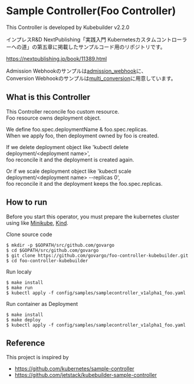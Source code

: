 # Sample Controller(Foo Controller)

This Controller is developed by Kubebuilder v2.2.0

インプレスR&D NextPublishing「実践入門 Kubernetesカスタムコントローラーへの道」の第五章に掲載したサンプルコード用のリポジトリです。  

https://nextpublishing.jp/book/11389.html

Admission Webhookのサンプルは[admission_webhook](https://github.com/govargo/foo-controller-kubebuilder/tree/admission_webhook)に、    
Conversion Webhookのサンプルは[multi_conversion](https://github.com/govargo/foo-controller-kubebuilder/tree/multi_conversion)に用意しています。

## What is this Controller

This Controller reconcile foo custom resource.   
Foo resource owns deployment object.

We define foo.spec.deploymentName & foo.spec.replicas.   
When we apply foo, then deployment owned by foo is created.

If we delete deployment object like 'kubectl delete deployment/\<deployment name\>',    
foo reconcile it and the deployment is created again.

Or if we scale deployment object like 'kubectl scale deployment/\<deployment name\> --replicas 0',       
foo reconcile it and the deployment keeps the foo.spec.replicas.

## How to run

Before you start this operator, you must prepare the kubernetes cluster using like [Minikube](https://github.com/kubernetes/minikube), [Kind](https://github.com/kubernetes-sigs/kind).

Clone source code

```
$ mkdir -p $GOPATH/src/github.com/govargo
$ cd $GOPATH/src/github.com/govargo
$ git clone https://github.com/govargo/foo-controller-kubebuilder.git
$ cd foo-controller-kubebuilder
```

Run localy

```
$ make install
$ make run
$ kubectl apply -f config/samples/samplecontroller_v1alpha1_foo.yaml
```

Run container as Deployment

```
$ make install
$ make deploy
$ kubectl apply -f config/samples/samplecontroller_v1alpha1_foo.yaml
```

## Reference

This project is inspired by

 * https://github.com/kubernetes/sample-controller
 * https://github.com/jetstack/kubebuilder-sample-controller
